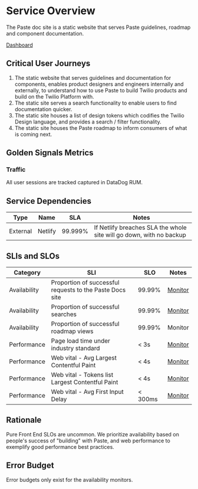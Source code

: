 # Service Overview

The Paste doc site is a static website that serves Paste guidelines, roadmap and component documentation.

[Dashboard](https://app.datadoghq.com/dashboard/p79-36e-cxi/paste-monitoring-dashboard?from_ts=1656022950408&to_ts=1656026550408&live=true)

## Critical User Journeys

1. The static website that serves guidelines and documentation for components, enables product designers and engineers internally and externally, to understand how to use Paste to build Twilio products and build on the Twilio Platform with.
2. The static site serves a search functionality to enable users to find documentation quicker.
3. The static site houses a list of design tokens which codifies the Twilio Design language, and provides a search / filter functionality.
4. The static site houses the Paste roadmap to inform consumers of what is coming next.

## Golden Signals Metrics

### Traffic

All user sessions are tracked captured in DataDog RUM.

## Service Dependencies

| Type     | Name    | SLA     | Notes                                                               |
| -------- | ------- | ------- | ------------------------------------------------------------------- |
| External | Netlify | 99.999% | If Netlify breaches SLA the whole site will go down, with no backup |

## SLIs and SLOs

| Category     | SLI                                                      | SLO     | Notes                                                  |
| ------------ | -------------------------------------------------------- | ------- | ------------------------------------------------------ |
| Availability | Proportion of successful requests to the Paste Docs site | 99.99%  | [Monitor](https://app.datadoghq.com/monitors/74640746) |
| Availability | Proportion of successful searches                        | 99.99%  | [Monitor](https://app.datadoghq.com/monitors/74642104) |
| Availability | Proportion of successful roadmap views                   | 99.99%  | Monitor                                                |
| Performance  | Page load time under industry standard                   | < 3s    | [Monitor](https://app.datadoghq.com/monitors/74354008) |
| Performance  | Web vital - Avg Largest Contentful Paint                 | < 4s    | [Monitor](https://app.datadoghq.com/monitors/74352039) |
| Performance  | Web vital - Tokens list Largest Contentful Paint         | < 4s    | [Monitor](https://app.datadoghq.com/monitors/74354388) |
| Performance  | Web vital - Avg First Input Delay                        | < 300ms | [Monitor](https://app.datadoghq.com/monitors/74353421) |

## Rationale

Pure Front End SLOs are uncommon. We prioritize availability based on people's success of "building" with Paste, and web performance to exemplify good performance best practices.

## Error Budget

Error budgets only exist for the availability monitors.
